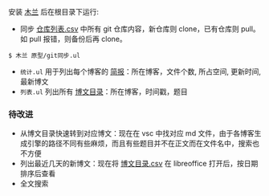 安装 [木兰](https://pypi.org/project/ulang/) 后在根目录下运行:

- 同步 [仓库列表.csv](仓库列表.csv) 中所有 git 仓库内容，新仓库则 clone，已有仓库则 pull。如 pull 报错，则备份后再 clone。
```
$ 木兰 原型/git同步.ul
```

- `统计.ul` 用于列出每个博客的 [简报](统计数据.csv)：所在博客，文件个数, 所占空间, 更新时间, 最新博文
- `列表.ul` 列出所有 [博文目录](博文目录.csv)：所在博客，时间戳，题目

### 待改进

- 从博文目录快速转到对应博文：现在在 vsc 中找对应 md 文件，由于各博客生成引擎的路径不同有些麻烦，而且有些题目并不在正文而在文件名中，搜索也不方便
- 列出最近几天的新博文：现在将 [博文目录.csv](博文目录.csv) 在 libreoffice 打开后，按日期排序后查看
- 全文搜索
